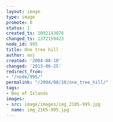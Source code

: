 ```yaml
---
layout: image
type: image
promote: 0
status: 1
created_ts: 1092143076
changed_ts: 1372159423
node_id: 995
title: One tree hill
author: anj
created: '2004-08-10'
changed: '2013-06-25'
redirect_from:
- "/node/995/"
permalink: "/2004/08/10/one_tree_hill/"
tags:
- Bay of Islands
images:
- src: image/images/img_2105-995.jpg
  name: img_2105-995.jpg
---
```


